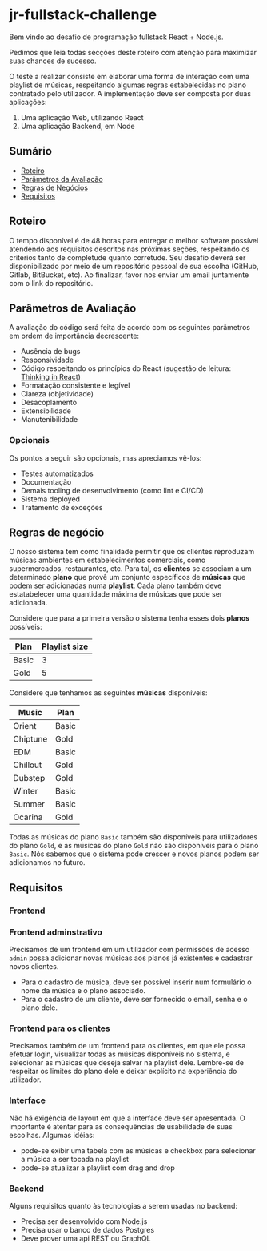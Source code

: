 # jr-fullstack-challenge

Bem vindo ao desafio de programação fullstack React + Node.js.

Pedimos que leia todas secções deste roteiro com atenção para maximizar suas chances de sucesso.

O teste a realizar consiste em elaborar uma forma de interação com uma playlist de músicas, respeitando algumas regras estabelecidas no plano contratado pelo utilizador. A implementação deve ser composta por duas aplicações:

1) Uma aplicação Web, utilizando React
2) Uma aplicação Backend, em Node

## Sumário

- [Roteiro](#roteiro)
- [Parâmetros da Avaliação](#parâmetros-de-avaliação)
- [Regras de Negócios](#regras-de-negócio)
- [Requisitos](#requisitos)

## Roteiro

O tempo disponível é de 48 horas para entregar o melhor software possível atendendo aos requisitos descritos nas próximas seções, respeitando os critérios tanto de completude quanto corretude. Seu desafio deverá ser disponibilizado por meio de um repositório pessoal de sua escolha (GitHub, Gitlab, BitBucket, etc). Ao finalizar, favor nos enviar um email juntamente com o link do repositório.

## Parâmetros de Avaliação

A avaliação do código será feita de acordo com os seguintes parâmetros em ordem de importância decrescente:

- Ausência de bugs
- Responsividade
- Código respeitando os princípios do React (sugestão de leitura: [Thinking in React](https://reactjs.org/docs/thinking-in-react.html))
- Formatação consistente e legível
- Clareza (objetividade)
- Desacoplamento
- Extensibilidade
- Manutenibilidade

### Opcionais

Os pontos a seguir são opcionais, mas apreciamos vê-los:

- Testes automatizados
- Documentação
- Demais tooling de desenvolvimento (como lint e CI/CD)
- Sistema deployed
- Tratamento de exceções

## Regras de negócio

O nosso sistema tem como finalidade permitir que os clientes reproduzam músicas ambientes em estabelecimentos comerciais, como supermercados, restaurantes, etc. Para tal, os **clientes** se associam a um determinado **plano** que provê um conjunto específicos de **músicas** que podem ser adicionadas numa **playlist**. Cada plano também deve estatabelecer uma quantidade máxima de músicas que pode ser adicionada.

Considere que para a primeira versão o sistema tenha esses dois **planos** possíveis:

| Plan   | Playlist size |
|--------|---------------|
| Basic  | 3             |
| Gold   | 5             |

Considere que tenhamos as seguintes **músicas** disponíveis:

| Music    | Plan  |
|----------|-------|
| Orient   | Basic |
| Chiptune | Gold  |
| EDM      | Basic | 
| Chillout | Gold  |
| Dubstep  | Gold  |
| Winter   | Basic |
| Summer   | Basic |
| Ocarina  | Gold  |

Todas as músicas do plano `Basic` também são disponíveis para utilizadores do plano `Gold`, e as músicas do plano `Gold` não são disponíveis para o plano `Basic`.
Nós sabemos que o sistema pode crescer e novos planos podem ser adicionamos no futuro.

## Requisitos

### Frontend

### Frontend adminstrativo

Precisamos de um frontend em um utilizador com permissões de acesso `admin` possa adicionar novas músicas aos planos já existentes e cadastrar novos clientes.

- Para o cadastro de música, deve ser possível inserir num formulário o nome da música e o plano associado.
- Para o cadastro de um cliente, deve ser fornecido o email, senha e o plano dele.

### Frontend para os clientes

Precisamos também de um frontend para os clientes, em que ele possa efetuar login, visualizar todas as músicas disponíveis no sistema, e selecionar as músicas que deseja salvar na playlist dele. Lembre-se de respeitar os limites do plano dele e deixar explícito na experiência do utilizador.

### Interface

Não há exigência de layout em que a interface deve ser apresentada. O importante é atentar para as consequências de usabilidade de suas escolhas. Algumas idéias:

- pode-se exibir uma tabela com as músicas e checkbox para selecionar a música a ser tocada na playlist
- pode-se atualizar a playlist com drag and drop

### Backend

Alguns requisitos quanto às tecnologias a serem usadas no backend:

- Precisa ser desenvolvido com Node.js
- Precisa usar o banco de dados Postgres
- Deve prover uma api REST ou GraphQL
